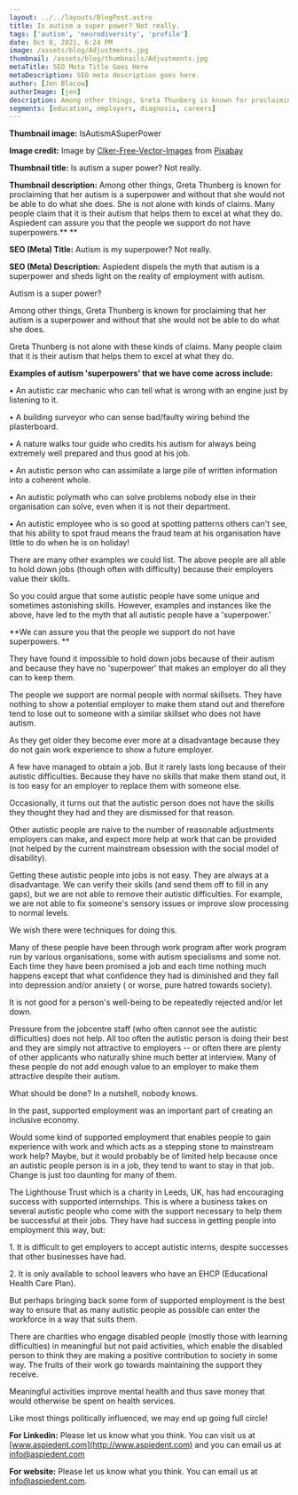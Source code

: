 ```yaml
---
layout: ../../layouts/BlogPost.astro
title: Is autism a super power? Not really.
tags: ['autism', 'neurodiversity', 'profile']
date: Oct 8, 2021, 6:24 PM
image: /assets/blog/Adjustments.jpg
thumbnail: /assets/blog/thumbnails/Adjustments.jpg
metaTitle: SEO Meta Title Goes Here
metaDescription: SEO meta description goes here.
author: [Jen Blacow]
authorImage: [jen]
description: Among other things, Greta Thunberg is known for proclaiming that her autism is a superpower and without that she would not be able to do what she does. She is not alone with kinds of claims. Many people claim that it is their autism that helps them to excel at what they do. Aspiedent can assure you that the people we support do not have superpowers.
segments: [education, employers, diagnosis, careers]
---
```

**Thumbnail image:** IsAutismASuperPower

**Image credit:** Image
by [Clker-Free-Vector-Images](https://pixabay.com/users/clker-free-vector-images-3736/?utm_source=link-attribution&utm_medium=referral&utm_campaign=image&utm_content=305692) from [Pixabay](https://pixabay.com/?utm_source=link-attribution&utm_medium=referral&utm_campaign=image&utm_content=305692) 

**Thumbnail title:** Is autism a super power? Not really.

**Thumbnail description:** Among other things, Greta Thunberg is known
for proclaiming that her autism is a superpower and without that she
would not be able to do what she does. She is not alone with kinds of
claims. Many people claim that it is their autism that helps them to
excel at what they do. Aspiedent can assure you that the people we
support do not have superpowers.** **

**SEO (Meta) Title:** Autism is my superpower? Not really.

**SEO (Meta) Description:** Aspiedent dispels the myth that autism is a
superpower and sheds light on the reality of employment with autism.

Autism is a super power?

Among other things, Greta Thunberg is known for proclaiming that her
autism is a superpower and without that she would not be able to do what
she does. 

Greta Thunberg is not alone with these kinds of claims. Many people
claim that it is their autism that helps them to excel at what they do.

**Examples of autism 'superpowers' that we have come across include:**

• An autistic car mechanic who can tell what is wrong with an engine
just by listening to it.

• A building surveyor who can sense bad/faulty wiring behind the
plasterboard. 

• A nature walks tour guide who credits his autism for always being
extremely well prepared and thus good at his job.

• An autistic person who can assimilate a large pile of written
information into a coherent whole. 

• An autistic polymath who can solve problems nobody else in their
organisation can solve, even when it is not their department. 

• An autistic employee who is so good at spotting patterns others can't
see, that his ability to spot fraud means the fraud team at his
organisation have little to do when he is on holiday!

There are many other examples we could list. The above people are all
able to hold down jobs (though often with difficulty) because their
employers value their skills.

So you could argue that some autistic people have some unique and
sometimes astonishing skills. However, examples and instances like the
above, have led to the myth that all autistic people have a
'superpower.'

**We can assure you that the people we support do not have
superpowers. **

They have found it impossible to hold down jobs because of their autism
and because they have no 'superpower' that makes an employer do all they
can to keep them.

The people we support are normal people with normal skillsets. They have
nothing to show a potential employer to make them stand out and
therefore tend to lose out to someone with a similar skillset who does
not have autism.

As they get older they become ever more at a disadvantage because they
do not gain work experience to show a future employer.

A few have managed to obtain a job. But it rarely lasts long because of
their autistic difficulties. Because they have no skills that make them
stand out, it is too easy for an employer to replace them with someone
else. 

Occasionally, it turns out that the autistic person does not have the
skills they thought they had and they are dismissed for that reason.

Other autistic people are naive to the number of reasonable adjustments
employers can make, and expect more help at work that can be provided
(not helped by the current mainstream obsession with the social model of
disability). 

Getting these autistic people into jobs is not easy. They are always at
a disadvantage. We can verify their skills (and send them off to fill in
any gaps), but we are not able to remove their autistic difficulties.
For example, we are not able to fix someone's sensory issues or improve
slow processing to normal levels.

We wish there were techniques for doing this.

Many of these people have been through work program after work program
run by various organisations, some with autism specialisms and some not.
Each time they have been promised a job and each time nothing much
happens except that what confidence they had is diminished and they fall
into depression and/or anxiety ( or worse, pure hatred towards
society). 

It is not good for a person's well-being to be repeatedly rejected
and/or let down. 

Pressure from the jobcentre staff (who often cannot see the autistic
difficulties) does not help. All too often the autistic person is doing
their best and they are simply not attractive to employers -- or often
there are plenty of other applicants who naturally shine much better at
interview. Many of these people do not add enough value to an employer
to make them attractive despite their autism. 

What should be done? In a nutshell, nobody knows.

In the past, supported employment was an important part of creating an
inclusive economy. 

Would some kind of supported employment that enables people to gain
experience with work and which acts as a stepping stone to mainstream
work help? Maybe, but it would probably be of limited help because once
an autistic people person is in a job, they tend to want to stay in that
job. Change is just too daunting for many of them.

The Lighthouse Trust which is a charity in Leeds, UK, has had
encouraging success with supported internships. This is where a business
takes on several autistic people who come with the support necessary to
help them be successful at their jobs. They have had success in getting
people into employment this way, but: 

1\. It is difficult to get employers to accept autistic interns, despite
successes that other businesses have had.

2\. It is only available to school leavers who have an EHCP (Educational
Health Care Plan).

But perhaps bringing back some form of supported employment is the best
way to ensure that as many autistic people as possible can enter the
workforce in a way that suits them.

There are charities who engage disabled people (mostly those with
learning difficulties) in meaningful but not paid activities, which
enable the disabled person to think they are making a positive
contribution to society in some way. The fruits of their work go towards
maintaining the support they receive.

Meaningful activities improve mental health and thus save money that
would otherwise be spent on health services.

Like most things politically influenced, we may end up going full
circle!

**For Linkedin:** Please let us know what you think. You can visit us at
[www.aspiedent.com](http://www.aspiedent.com) and you can email us at
<info@aspiedent.com>

**For website:** Please let us know what you think. You can email us at
<info@aspiedent.com>.
